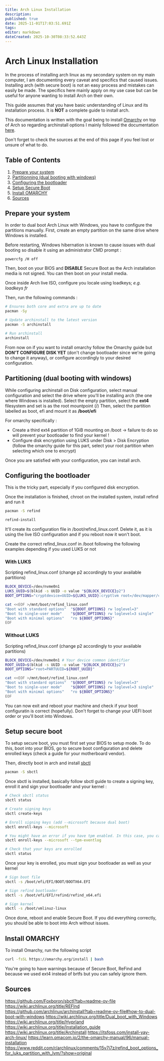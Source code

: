 ```yaml
---
title: Arch Linux Installation
description: 
published: true
date: 2025-11-01T17:03:51.691Z
tags: 
editor: markdown
dateCreated: 2025-10-30T08:33:52.643Z
---
```


# Arch Linux Installation

In the process of installing arch linux as my secondary system on my main computer, I am documenting every caveat and specifics that caused issues.
Installing arch (with secure boot) is not an easy process and mistakes can easily be made. The specifics here mainly apply on my use case but can be useful for anyone wanting to install Arch on their own.

This guide assumes that you have basic understanding of Linux and its installation process. It is **NOT** a complete guide to install arch.

This documentation is written with the goal being to install [Omarchy](https://omarchy.org/) on top of Arch so regarding archinstall options I mainly followed the documentation [here](https://learn.omacom.io/2/the-omarchy-manual/96/manual-installation).

Don't forget to check the sources at the end of this page if you feel lost or unsure of what to do.

## Table of Contents

1. [Prepare your system](#prepare)
2. [Partitionning (dual booting with windows)](#partitionning)
3. [Configuring the bootloader](#configuring-the-bootloader)
4. [Setup Secure Boot](#secure-boot)
5. [Install OMARCHY](#omarchy)
6. [Sources](#sources)

## <a name="prepare"></a> Prepare your system

In order to dual boot Arch Linux with Windows, you have to configure the partitions manually.
First, create an empty partition on the same drive where Windows is installed. 

Before restarting, Windows hibernation is known to cause issues with dual booting so disable it using an administrator CMD prompt :
```
powercfg /H off
```

Then, boot on your BIOS and **DISABLE** Secure Boot as the Arch installation media is not signed. You can then boot on your install media.

Once inside Arch live ISO, configure you locale using loadkeys; *e.g. loadkeys fr*

Then, run the following commands :
```bash
# Ensures both core and extra are up to date
pacman -Sy

# Update archinstall to the latest version
pacman -S archinstall

# Run archinstall
archinstall
```

From now on if you want to install omarchy follow the Omarchy guide but **DON'T CONFIGURE DISK YET** (don't change bootloader since we're going to change it anyway), or configure accordingly to your desired configuration.

## <a name="partitioning"></a>Partitioning (dual booting with windows)

While configuring archinstall on Disk configuration, select manual configuration and select the drive where you'll be installing arch (the one where Windows is installed).
Select the empty partition, select the **ext4** filesystem and set is as the root mountpoint (/)
Then, select the partition labelled as boot, efi and mount it as **/boot/efi**

For omarchy specifically :
* Create a third ext4 partition of 1GiB mounting on /boot -> failure to do so will prevent your bootloader to find your kernel !
* Configure disk encryption using LUKS under Disk > Disk Encryption (follow the omarchy guide for this part, select your root partition when selecting which one to encrypt)

Once you are satisfied with your configuration, you can install arch.

## <a name="configuring-the-bootloader"></a>Configuring the bootloader

This is the tricky part, especially if you configured disk encryption.

Once the installation is finished, chroot on the installed system, install refind and run it
```bash
pacman -S refind

refind-install
```

It'll create its configuration file in /boot/refind_linux.conf. Delete it, as it is using the live ISO configuration and if you reboot now it won't boot.

Create the correct refind_linux.conf in /boot following the following examples depending if you used LUKS or not

### With LUKS
Scripting refind_linux.conf (change p2 accordingly to your available partitions)
```bash
BLOCK_DEVICE=/dev/nvme0n1
LUKS_UUID=$(blkid -s UUID -o value "${BLOCK_DEVICE}p2")
BOOT_OPTIONS="cryptdevice=UUID=${LUKS_UUID}:cryptlvm root=/dev/mapper/cryptlvm"

cat <<EOF >/mnt/boot/refind_linux.conf
"Boot with standard options"  "${BOOT_OPTIONS} rw loglevel=3"
"Boot to single-user mode"    "${BOOT_OPTIONS} rw loglevel=3 single"
"Boot with minimal options"   "ro ${BOOT_OPTIONS}"
EOF
```

### Without LUKS
Scripting refind_linux.conf (change p2 accordingly to your available partitions)
```bash
BLOCK_DEVICE=/dev/nvme0n1 # Your device common identifier
ROOT_UUID=$(blkid -s UUID -o value "${BLOCK_DEVICE}p2")
BOOT_OPTIONS="root=PARTUUID=${ROOT_UUID}"

cat <<EOF >/mnt/boot/refind_linux.conf
"Boot with standard options"  "${BOOT_OPTIONS} rw loglevel=3"
"Boot to single-user mode"    "${BOOT_OPTIONS} rw loglevel=3 single"
"Boot with minimal options"   "ro ${BOOT_OPTIONS}"
EOF
```

You can now exit and reboot your machine and check if your boot configuratin is correct (hopefully). Don't forget to change your UEFI boot order or you'll boot into Windows.

## <a name="secure-boot"></a> Setup secure boot

To setup secure boot, you must first set your BIOS to setup mode. To do this, boot into your BIOS, go to secure boot configuration and delete enrolled keys (check a guide for your motherboard vendor).

Then, directly boot in arch and install [sbctl](https://github.com/Foxboron/sbctl)
```bash
pacman -S sbctl
```

Once sbctl is installed, basically follow sbctl guide to create a signing key, enroll it and sign your bootloader and your kernel :

```bash
# Check sbctl status
sbctl status

# Create signing keys
sbctl create-keys

# Enroll signing keys (add --microsoft because dual boot)
sbctl enroll-keys --microsoft

# You might have an error if you have tpm enabled. In this case, you can try with this command
sbctl enroll-keys --microsoft --tpm-eventlog

# Check that your keys are enrolled
sbctl status
```

Once your key is enrolled, you must sign your bootloader as well as your kernel

```bash
# Sign boot file
sbctl -s /boot/efi/EFI/BOOT/BOOTX64.EFI

# Sign refind bootloader
sbctl -s /boot/efi/EFI/refind/refind_x64.efi

# Sign kernel
sbctl -s /boot/vmlinuz-linux
```

Once done, reboot and enable Secure Boot. If you did everything correctly, you should be able to boot into Arch without issues.

## <a name="omarchy"></a>Install OMARCHY

To install Omarchy, run the following script
```bash
curl -fsSL https://omarchy.org/install | bash
```

You're going to have warnings because of Secure Boot, ReFind and because we used ext4 instead of brtfs but you can safely ignore them.

## <a name="sources"></a> Sources

https://github.com/Foxboron/sbctl?tab=readme-ov-file
https://wiki.archlinux.org/title/REFInd
https://github.com/archlinux/archinstall?tab=readme-ov-file#how-to-dual-boot-with-windows
https://wiki.archlinux.org/title/Dual_boot_with_Windows
https://wiki.archlinux.org/title/Hyprland
https://wiki.archlinux.org/title/Installation_guide
https://wiki.archlinux.org/title/Archinstall
https://itsfoss.com/install-yay-arch-linux/
https://learn.omacom.io/2/the-omarchy-manual/96/manual-installation
https://www.reddit.com/r/archlinux/comments/15v7i7z/refind_boot_options_for_luks_partition_with_lvm/?show=original